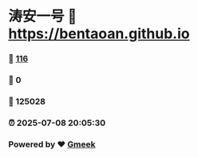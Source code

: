 # 涛安一号 :link: https://bentaoan.github.io 
### :page_facing_up: [116](https://bentaoan.github.io/tag.html) 
### :speech_balloon: 0 
### :hibiscus: 125028 
### :alarm_clock: 2025-07-08 20:05:30 
### Powered by :heart: [Gmeek](https://github.com/Meekdai/Gmeek)
